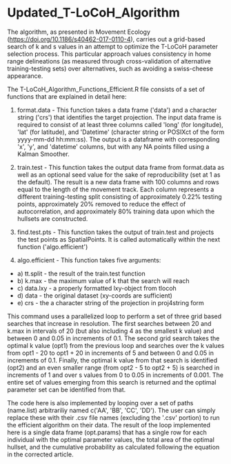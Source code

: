 # Updated_T-LoCoH_Algorithm

The algorithm, as presented in Movement Ecology (https://doi.org/10.1186/s40462-017-0110-4), carries out a grid-based search of k and s values in an attempt to optimize the T-LoCoH parameter selection process. This particular approach values consistency in home range delineations (as measured through cross-validation of alternative training-testing sets) over alternatives, such as avoiding a swiss-cheese appearance.

The T-LoCoH_Algorithm_Functions_Efficient.R file consists of a set of functions that are explained in detail here:

1) format.data - This function takes a data frame ('data') and a character string ('crs') that identifies the target projection. The input data frame is required to consist of at least three columns called 'long' (for longitude), 'lat' (for latitude), and 'Datetime' (character string or POSIXct of the form yyyy-mm-dd hh:mm:ss). The output is a dataframe with corresponding 'x', 'y', and 'datetime' columns, but with any NA points filled using a Kalman Smoother.

2) train.test - This function takes the output data frame from format.data as well as an optional seed value for the sake of reproducibility (set at 1 as the default). The result is a new data frame with 100 columns and rows equal to the length of the movement track. Each column represents a different training-testing split consisting of approximately 0.22% testing points, approximately 20% removed to reduce the effect of autocorrelation, and approximately 80% training data upon which the hullsets are constructed.

3) find.test.pts - This function takes the output of train.test and projects the test points as SpatialPoints. It is called automatically within the next function ('algo.efficient')

4) algo.efficient - This function takes five arguments:
 - a) tt.split - the result of the train.test function
 - b) k.max - the maximum value of k that the search will reach
 - c) data.lxy - a properly formatted lxy-object from tlocoh
 - d) data - the original dataset (xy-coords are sufficient)
 - e) crs - the a character string of the projection in proj4string form

This command uses a parallelized loop to perform a set of three grid based searches that increase in resolution. The first searches between 20 and k.max in intervals of 20 (but also including 4 as the smallest k value) and between 0 and 0.05 in increments of 0.1. The second grid search takes the optimal k value (opt1) from the previous loop and searches over the k values from opt1 - 20 to opt1 + 20 in increments of 5 and between 0 and 0.05 in increments of 0.1. Finally, the optimal k value from that search is identified (opt2) and an even smaller range (from opt2 - 5 to opt2 + 5) is searched in increments of 1 and over s values from 0 to 0.05 in increments of 0.001. The entire set of values emerging from this search is returned and the optimal parameter set can be identified from that.

The code here is also implemented by looping over a set of paths (name.list) arbitrariliy named c('AA', 'BB', 'CC', 'DD'). The user can simply replace these with their .csv file names (excluding the '.csv' portion) to run the efficient algorithm on their data. The result of the loop implemented here is a single data frame (opt.params) that has a single row for each individual with the optimal parameter values, the total area of the optimal hullset, and the cumulative probability as calculated following the equation in the corrected article.
